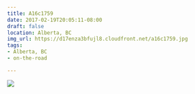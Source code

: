 ```yaml
---
title: A16c1759
date: 2017-02-19T20:05:11-08:00
draft: false
location: Alberta, BC
img_url: https://d17enza3bfujl8.cloudfront.net/a16c1759.jpg
tags:
- Alberta, BC
- on-the-road

---
```


![](https://d17enza3bfujl8.cloudfront.net/a16c1759.jpg)
